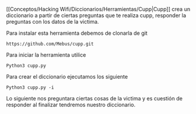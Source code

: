 [[Conceptos/Hacking Wifi/Diccionarios/Herramientas/Cupp|Cupp]] crea un diccionario a partir de ciertas preguntas que te realiza cupp, responder la preguntas con los datos de la victima.

Para instalar esta herramienta debemos de clonarla de git 

	https://github.com/Mebus/cupp.git

Para iniciar la herramienta utilice

	Python3 cupp.py

Para crear el diccionario ejecutamos los siguiente

	Python3 cupp.py -i

Lo siguiente nos preguntara ciertas cosas de la victima y es cuestión de responder al finalizar tendremos nuestro diccionario.

